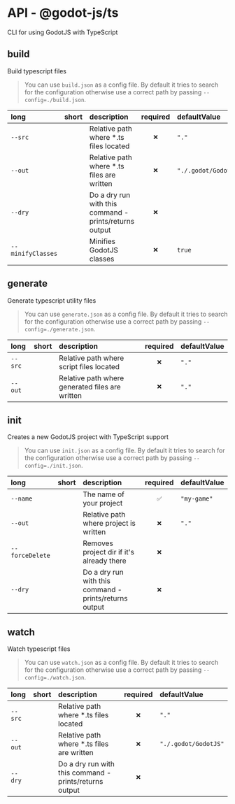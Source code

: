 # API - @godot-js/ts

CLI for using GodotJS with TypeScript

## build

Build typescript files

> You can use `build.json` as a config file. 
  By default it tries to search for the configuration otherwise use a correct path by passing `--config=./build.json`.

| long              | short | description                                            | required | defaultValue         |
| :---------------- | :---: | :----------------------------------------------------- | :------: | :------------------- |
| `--src`           |       | Relative path where *.ts files located                 |    `❌`   | `"."`                |
| `--out`           |       | Relative path where *.ts files are written             |    `❌`   | `"./.godot/GodotJS"` |
| `--dry`           |       | Do a dry run with this command - prints/returns output |    `❌`   |                      |
| `--minifyClasses` |       | Minifies GodotJS classes                               |    `❌`   | `true`               |

## generate

Generate typescript utility files

> You can use `generate.json` as a config file. 
  By default it tries to search for the configuration otherwise use a correct path by passing `--config=./generate.json`.

| long    | short | description                                     | required | defaultValue |
| :------ | :---: | :---------------------------------------------- | :------: | :----------- |
| `--src` |       | Relative path where script files located        |    `❌`   | `"."`        |
| `--out` |       | Relative path where generated files are written |    `❌`   | `"."`        |

## init

Creates a new GodotJS project with TypeScript support

> You can use `init.json` as a config file. 
  By default it tries to search for the configuration otherwise use a correct path by passing `--config=./init.json`.

| long            | short | description                                            | required | defaultValue |
| :-------------- | :---: | :----------------------------------------------------- | :------: | :----------- |
| `--name`        |       | The name of your project                               |    `✅`   | `"my-game"`  |
| `--out`         |       | Relative path where project is written                 |    `❌`   | `"."`        |
| `--forceDelete` |       | Removes project dir if it's already there              |    `❌`   |              |
| `--dry`         |       | Do a dry run with this command - prints/returns output |    `❌`   |              |

## watch

Watch typescript files

> You can use `watch.json` as a config file. 
  By default it tries to search for the configuration otherwise use a correct path by passing `--config=./watch.json`.

| long    | short | description                                            | required | defaultValue         |
| :------ | :---: | :----------------------------------------------------- | :------: | :------------------- |
| `--src` |       | Relative path where *.ts files located                 |    `❌`   | `"."`                |
| `--out` |       | Relative path where *.ts files are written             |    `❌`   | `"./.godot/GodotJS"` |
| `--dry` |       | Do a dry run with this command - prints/returns output |    `❌`   |                      |

